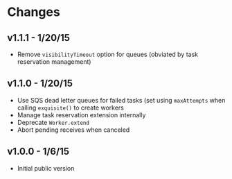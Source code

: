 # Changes

## v1.1.1 - 1/20/15

* Remove `visibilityTimeout` option for queues (obviated by task reservation
  management)

## v1.1.0 - 1/20/15

* Use SQS dead letter queues for failed tasks (set using `maxAttempts` when
  calling `exquisite()` to create workers
* Manage task reservation extension internally
* Deprecate `Worker.extend`
* Abort pending receives when canceled

## v1.0.0 - 1/6/15

* Initial public version

